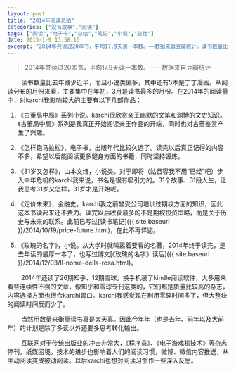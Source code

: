 ```yaml
---
layout: post
title: "2014年阅读总结"
categories: ["没有故事","阅读"]
tags: ["阅读","电子书","总结","笔记","小说","总结"]
date: 2015-1-9 13:58:15
excerpt: "2014年共读过20本书，平均17.9天读一本数。——数据来自豆瓣统计。读书数量比去年减少近半，而且小……"
---
```

> 2014年共读过20本书，平均17.9天读一本数。——数据来自豆瓣统计

&nbsp;&nbsp;&nbsp;&nbsp;&nbsp;&nbsp;&nbsp;&nbsp;读书数量比去年减少近半，而且小说类偏多，其中还有5本是丁丁漫画。从阅读分布的月份来看，主要集中在年初，3月是读书最多的月份。在2014年的阅读量中，对karchi我影响较大的主要有以下几部作品：

1. 《古董局中局》系列小说。karchi很欣赏亲王幽默的文笔和渊博的文史知识。《古董局中局》系列是我真正开始阅读亲王作品的开端，同时也对古董鉴赏产生了兴趣。

2. 《怎样跑马拉松》，电子书，出版年代比较久远了。读完以后真正记得的内容不多，希望以后能阅读更多健身方面的书籍，同时坚持锻炼。

3. 《31岁又怎样》，山本文绪，小说类。对于即将（姑且容我不用“已经”吧）步入中年危机的karchi我来说，书名是很有吸引力的。31个故事、31段人生，让我思考31岁又怎样，31岁才是开始呢。

4. 《定价未来》，金融史。karchi我之前曾受公司培训过期权方面的知识，因此这本书读起来还不费力。读完以后收获最多的不是期权投资策略，而是关于历史与未来的联系。此前已写过[读书笔记]({{ site.baseurl }}/2014/10/19/price-future.html)，在此不再详述。

5. 《玫瑰的名字》，小说。从大学时就叫嚣着要看的名著，2014年终于读完，是去年读的最厚一本了，也写过博文[《玫瑰的名字》读后]({{ site.baseurl }}/2014/12/03/Il-nome-della-rosa.html)。

&nbsp;&nbsp;&nbsp;&nbsp;&nbsp;&nbsp;&nbsp;&nbsp;2014年还读了26期知乎、12期雪球。换手机装了kindle阅读软件，大多用来看些连续性不强的文章，像知乎和雪球专刊这类的，它们都是质量比较高的杂志，内容选择方面也很合karchi胃口。karchi我感觉现在利用零碎时间多了，但大整块的阅读时间反而少了。

&nbsp;&nbsp;&nbsp;&nbsp;&nbsp;&nbsp;&nbsp;&nbsp;当然用数量来衡量读书真是太天真。因此今年年（也是去年、前年以及大前年）的计划是除了多读以外还要多思考转化输出。

&nbsp;&nbsp;&nbsp;&nbsp;&nbsp;&nbsp;&nbsp;&nbsp;互联网对于传统出版业的冲击非常大，《程序员》、《电子游戏机技术》等杂志停刊，纸媒困境。技术的进步也影响着人们的阅读习惯，微博、微信内容推送，从主动阅读变成被动阅读。以后karchi也想对阅读习惯作一些深入反思。